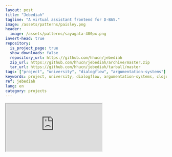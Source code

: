 ```yaml
---
layout: post
title: "Jebediah"
tagline: "A virtual assistant frontend for D-BAS."
image: /assets/patterns/paisley.png
header:
  image: /assets/patterns/sayagata-400px.png
invert-head: true
repository:
  is_project_page: true
  show_downloads: false
  repository_url: https://github.com/hhucn/jebediah
  zip_url: https://github.com/hhucn/jebediah/archive/master.zip
  tar_url: https://github.com/hhucn/jebediah/tarball/master
tags: ["project", "university", "dialogflow", "argumentation-systems"]
keywords: project, university, dialogflow, argumentation-systems, clojure
ref: jebediah
lang: en
category: projects
---
```


<div class="embed-responsive embed-responsive-4by3">
    <iframe title="embedded chat with jeb" src="https://console.dialogflow.com/api-client/demo/embedded/jebediah"></iframe>
</div>